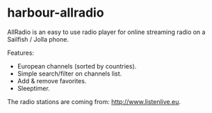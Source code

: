 # harbour-allradio

AllRadio is an easy to use radio player for online streaming radio on a Sailfish / Jolla phone.

Features:
- European channels (sorted by countries).
- Simple search/filter on channels list.
- Add & remove favorites.
- Sleeptimer.

The radio stations are coming from: http://www.listenlive.eu.
